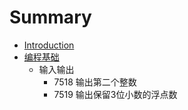# Summary

* [Introduction](README.md)
* [编程基础](7518.md)
   * 输入输出
       * 7518 输出第二个整数
       * 7519 输出保留3位小数的浮点数

